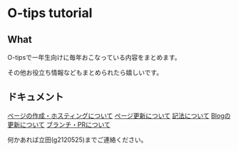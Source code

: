 # O-tips tutorial

## What
O-tipsで一年生向けに毎年おこなっている内容をまとめます。

その他お役立ち情報などもまとめられたら嬉しいです。


## ドキュメント
[ページの作成・ホスティングについて](docs/01_about_this_page.md)
[ページ更新について](docs/02_how_to_update.md)
[記法について](docs/03_how_to_write.md)
[Blogの更新について](docs/04_how_to_post.md)
[ブランチ・PRについて](docs/05_use_branch.md)


何かあれば立田(g2120525)までご連絡ください。

